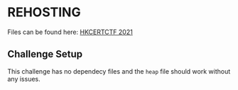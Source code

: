 # REHOSTING

Files can be found here: [HKCERTCTF 2021](https://github.com/blackb6a/hkcert-ctf-2021-challenges/tree/master/59-easyheap)

## Challenge Setup
This challenge has no dependecy files and the `heap` file should work without any issues.